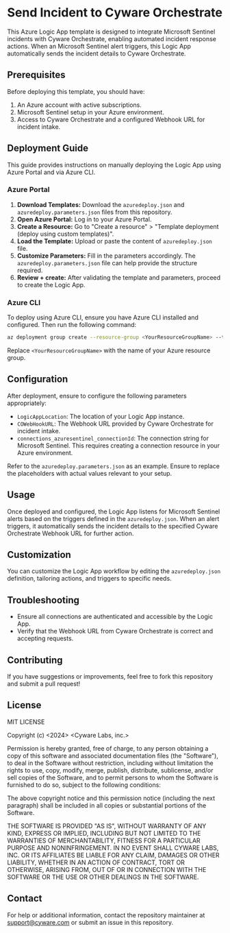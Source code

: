 # Send Incident to Cyware Orchestrate

This Azure Logic App template is designed to integrate Microsoft Sentinel incidents with Cyware Orchestrate, enabling automated incident response actions. When an Microsoft Sentinel alert triggers, this Logic App automatically sends the incident details to Cyware Orchestrate.

## Prerequisites

Before deploying this template, you should have:

1. An Azure account with active subscriptions.
2. Microsoft Sentinel setup in your Azure environment.
3. Access to Cyware Orchestrate and a configured Webhook URL for incident intake.

## Deployment Guide

This guide provides instructions on manually deploying the Logic App using Azure Portal and via Azure CLI.

### Azure Portal

1. **Download Templates:** Download the `azuredeploy.json` and `azuredeploy.parameters.json` files from this repository.
2. **Open Azure Portal:** Log in to your Azure Portal.
3. **Create a Resource:** Go to "Create a resource" > "Template deployment (deploy using custom templates)".
4. **Load the Template:** Upload or paste the content of `azuredeploy.json` file.
5. **Customize Parameters:** Fill in the parameters accordingly. The `azuredeploy.parameters.json` file can help provide the structure required.
6. **Review + create:** After validating the template and parameters, proceed to create the Logic App.

### Azure CLI

To deploy using Azure CLI, ensure you have Azure CLI installed and configured. Then run the following command:

```bash
az deployment group create --resource-group <YourResourceGroupName> --template-file ./azuredeploy.json --parameters @azuredeploy.parameters.json
```

Replace `<YourResourceGroupName>` with the name of your Azure resource group.

## Configuration

After deployment, ensure to configure the following parameters appropriately:

- `LogicAppLocation`: The location of your Logic App instance.
- `COWebHookURL`: The Webhook URL provided by Cyware Orchestrate for incident intake.
- `connections_azuresentinel_connectionId`: The connection string for Microsoft Sentinel. This requires creating a connection resource in your Azure environment.

Refer to the `azuredeploy.parameters.json` as an example. Ensure to replace the placeholders with actual values relevant to your setup.

## Usage

Once deployed and configured, the Logic App listens for Microsoft Sentinel alerts based on the triggers defined in the `azuredeploy.json`. When an alert triggers, it automatically sends the incident details to the specified Cyware Orchestrate Webhook URL for further action.

## Customization

You can customize the Logic App workflow by editing the `azuredeploy.json` definition, tailoring actions, and triggers to specific needs.

## Troubleshooting

- Ensure all connections are authenticated and accessible by the Logic App.
- Verify that the Webhook URL from Cyware Orchestrate is correct and accepting requests.

## Contributing

If you have suggestions or improvements, feel free to fork this repository and submit a pull request!

## License

MIT LICENSE

Copyright (c) <2024> <Cyware Labs, inc.>

Permission is hereby granted, free of charge, to any person obtaining a copy of this software and associated documentation files (the "Software"), to deal in the Software without restriction, including without limitation the rights to use, copy, modify, merge, publish, distribute, sublicense, and/or sell copies of the Software, and to permit persons to whom the Software is furnished to do so, subject to the following conditions:

The above copyright notice and this permission notice (including the next paragraph) shall be included in all copies or substantial portions of the Software.

THE SOFTWARE IS PROVIDED "AS IS", WITHOUT WARRANTY OF ANY KIND, EXPRESS OR IMPLIED, INCLUDING BUT NOT LIMITED TO THE WARRANTIES OF MERCHANTABILITY, FITNESS FOR A PARTICULAR PURPOSE AND NONINFRINGEMENT. IN NO EVENT SHALL CYWARE LABS, INC. OR ITS AFFILIATES BE LIABLE FOR ANY CLAIM, DAMAGES OR OTHER LIABILITY, WHETHER IN AN ACTION OF CONTRACT, TORT OR OTHERWISE, ARISING FROM, OUT OF OR IN CONNECTION WITH THE SOFTWARE OR THE USE OR OTHER DEALINGS IN THE SOFTWARE.

## Contact

For help or additional information, contact the repository maintainer at support@cyware.com or submit an issue in this repository.